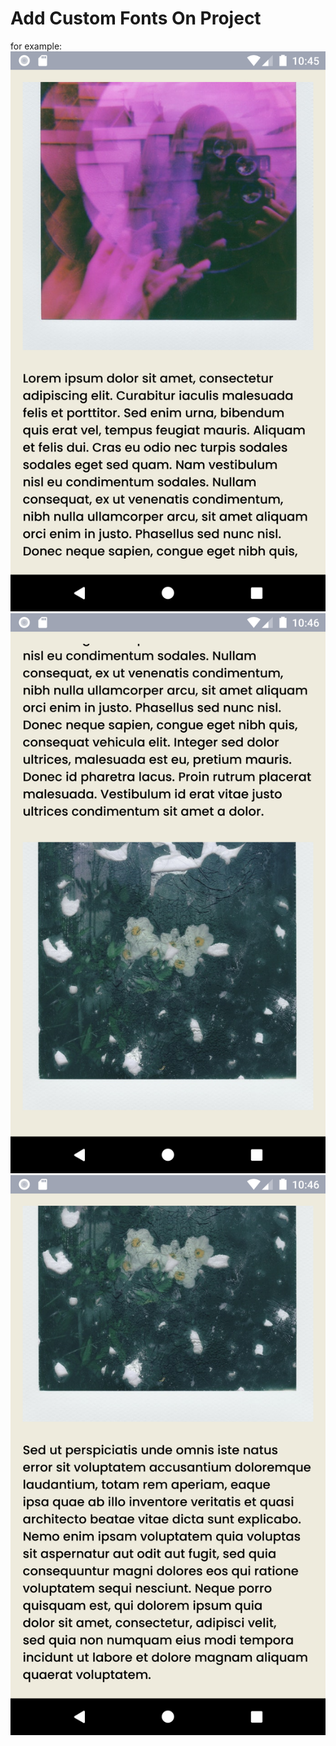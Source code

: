 # Add Custom Fonts On Project

for example:
![Main Activity](img-1.png)
![Main Activity](img-2.png)
![Main Activity](img-3.png)
